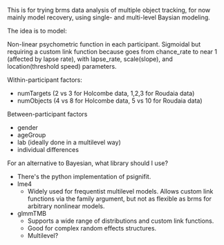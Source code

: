 This is for trying brms data analysis of multiple object tracking, for now mainly model recovery, using single- and multi-level Baysian modeling.

The idea is to model:

Non-linear psychometric function in each participant. Sigmoidal but requiring a custom link function because goes from chance_rate to near 1 (affected by lapse rate), with lapse_rate, scale(slope), and location(threshold speed) parameters.

Within-participant factors:

*	numTargets (2 vs 3 for Holcombe data, 1,2,3 for Roudaia data)
*	numObjects (4 vs 8 for Holcombe data, 5 vs 10 for Roudaia data)

Between-participant factors

* gender
* ageGroup
* lab (ideally done in a multilevel way)
* individual differences

For an alternative to Bayesian, what library should I use?

*	There's the python implementation of psignifit.
*	lme4
	*	Widely used for frequentist multilevel models.
Allows custom link functions via the family argument, but not as flexible as brms for arbitrary nonlinear models.
*	glmmTMB
	* Supports a wide range of distributions and custom link functions.
	* Good for complex random effects structures.
	* Multilevel?

